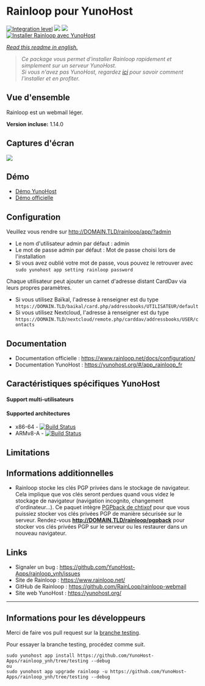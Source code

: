 # Rainloop pour YunoHost

[![Integration level](https://dash.yunohost.org/integration/rainloop.svg)](https://dash.yunohost.org/appci/app/rainloop) ![](https://ci-apps.yunohost.org/ci/badges/rainloop.status.svg) ![](https://ci-apps.yunohost.org/ci/badges/rainloop.maintain.svg)  
[![Installer Rainloop avec YunoHost](https://install-app.yunohost.org/install-with-yunohost.svg)](https://install-app.yunohost.org/?app=rainloop)

*[Read this readme in english.](./README.md)* 

> *Ce package vous permet d'installer Rainloop rapidement et simplement sur un serveur YunoHost.  
Si vous n'avez pas YunoHost, regardez [ici](https://yunohost.org/#/install) pour savoir comment l'installer et en profiter.*

## Vue d'ensemble

Rainloop est un webmail léger.

**Version incluse:** 1.14.0

## Captures d'écran

![](https://www.rainloop.net/static/media/screenshots/v2/12.png)

## Démo

* [Démo YunoHost](https://demo.yunohost.org/rainloop/app/)
* [Démo officielle](https://mail.rainloop.net/)

## Configuration

Veuillez vous rendre sur http://DOMAIN.TLD/rainloop/app/?admin

- Le nom d'utilisateur admin par défaut : admin
- Le mot de passe admin par défaut : Mot de passe choisi lors de l'installation
- Si vous avez oublié votre mot de passe, vous pouvez le retrouver avec `sudo yunohost app setting rainloop password`

Chaque utilisateur peut ajouter un carnet d'adresse distant CardDav via leurs propres paramètres.

- Si vous utilisez Baïkal, l'adresse à renseigner est du type `https://DOMAIN.TLD/baikal/card.php/addressbooks/UTILISATEUR/default`
- Si vous utilisez Nextcloud, l'adresse à renseigner est du type `https://DOMAIN.TLD/nextcloud/remote.php/carddav/addressbooks/USER/contacts`

## Documentation

 * Documentation officielle : https://www.rainloop.net/docs/configuration/
 * Documentation YunoHost : https://yunohost.org/#/app_rainloop_fr

## Caractéristiques spécifiques YunoHost

#### Support multi-utilisateurs

#### Supported architectures

* x86-64 - [![Build Status](https://ci-apps.yunohost.org/ci/logs/rainloop%20%28Apps%29.svg)](https://ci-apps.yunohost.org/ci/apps/rainloop/)
* ARMv8-A - [![Build Status](https://ci-apps-arm.yunohost.org/ci/logs/rainloop%20%28Apps%29.svg)](https://ci-apps-arm.yunohost.org/ci/apps/rainloop/)

## Limitations

## Informations additionnelles

* Rainloop stocke les clés PGP privées dans le stockage de navigateur. Cela implique que vos clés seront perdues quand vous videz le stockage de navigateur (navigation incognito, changement d'ordinateur...). Ce paquet intègre [PGPback de chtixof](https://github.com/chtixof/pgpback_ynh) pour que vous puissiez stocker vos clés privées PGP de manière sécurisée sur le serveur. Rendez-vous **http://DOMAIN.TLD/rainloop/pgpback** pour stocker vos clés privées PGP sur le serveur ou les restaurer dans un nouveau navigateur.

## Links

 * Signaler un bug : https://github.com/YunoHost-Apps/rainloop_ynh/issues
 * Site de Rainloop : https://www.rainloop.net/
 * GitHub de Rainloop : https://github.com/RainLoop/rainloop-webmail
 * Site web YunoHost : https://yunohost.org/

---

## Informations pour les développeurs

Merci de faire vos pull request sur la [branche testing](https://github.com/YunoHost-Apps/rainloop_ynh/tree/testing).

Pour essayer la branche testing, procédez comme suit.
```
sudo yunohost app install https://github.com/YunoHost-Apps/rainloop_ynh/tree/testing --debug
ou
sudo yunohost app upgrade rainloop -u https://github.com/YunoHost-Apps/rainloop_ynh/tree/testing --debug
```

